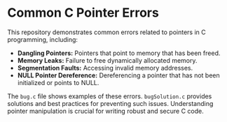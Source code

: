 # Common C Pointer Errors

This repository demonstrates common errors related to pointers in C programming, including:

* **Dangling Pointers:** Pointers that point to memory that has been freed.
* **Memory Leaks:** Failure to free dynamically allocated memory.
* **Segmentation Faults:** Accessing invalid memory addresses.
* **NULL Pointer Dereference:** Dereferencing a pointer that has not been initialized or points to NULL.

The `bug.c` file shows examples of these errors.  `bugSolution.c` provides solutions and best practices for preventing such issues.  Understanding pointer manipulation is crucial for writing robust and secure C code.